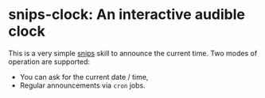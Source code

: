 # snips-clock: An interactive audible clock

This is a very simple [snips](https://snips.ai/) skill to announce the current time.
Two modes of operation are supported:

* You can ask for the current date / time,
* Regular announcements via `cron` jobs.

